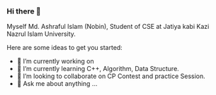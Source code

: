 ### Hi there 👋

Myself Md. Ashraful Islam (Nobin), Student of CSE at Jatiya kabi Kazi Nazrul Islam University.

Here are some ideas to get you started:

- 🔭 I’m currently working on
- 🌱 I’m currently learning C++, Algorithm, Data Structure.
- 👯 I’m looking to collaborate on CP Contest and practice Session.
- 💬 Ask me about anything ...
